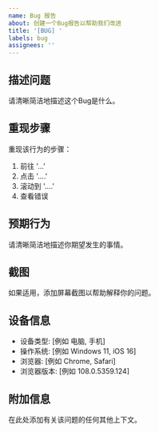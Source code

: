 ```yaml
---
name: Bug 报告
about: 创建一个Bug报告以帮助我们改进
title: '[BUG] '
labels: bug
assignees: ''
---
```


## 描述问题

请清晰简洁地描述这个Bug是什么。

## 重现步骤

重现该行为的步骤：
1. 前往 '...'
2. 点击 '....'
3. 滚动到 '....'
4. 查看错误

## 预期行为

请清晰简洁地描述你期望发生的事情。

## 截图

如果适用，添加屏幕截图以帮助解释你的问题。

## 设备信息

 - 设备类型: [例如 电脑, 手机]
 - 操作系统: [例如 Windows 11, iOS 16]
 - 浏览器: [例如 Chrome, Safari]
 - 浏览器版本: [例如 108.0.5359.124]

## 附加信息

在此处添加有关该问题的任何其他上下文。 